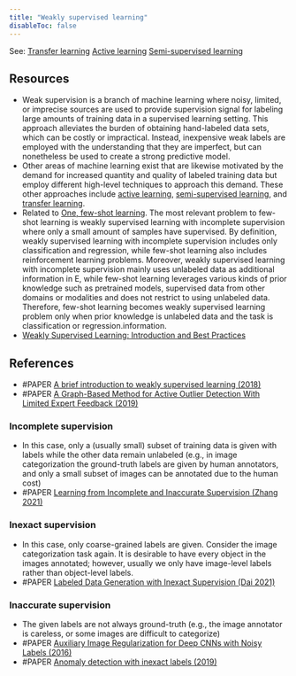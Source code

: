 ```yaml
---
title: "Weakly supervised learning"
disableToc: false 
---
```


See:
[Transfer learning](AI/Transfer%20learning.md)
[Active learning](AI/Active%20learning.md)
[Semi-supervised learning](AI/Semi-supervised%20learning.md)

## Resources
- Weak supervision is a branch of machine learning where noisy, limited, or imprecise sources are used to provide supervision signal for labeling large amounts of training data in a supervised learning setting. This approach alleviates the burden of obtaining hand-labeled data sets, which can be costly or impractical. Instead, inexpensive weak labels are employed with the understanding that they are imperfect, but can nonetheless be used to create a strong predictive model.
- Other areas of machine learning exist that are likewise motivated by the demand for increased quantity and quality of labeled training data but employ different high-level techniques to approach this demand. These other approaches include [active learning](AI/Active%20learning.md), [semi-supervised learning](AI/Semi-supervised%20learning.md), and [transfer learning](AI/Transfer%20learning.md).
- Related to [One, few-shot learning](AI/One,%20few-shot%20learning.md). The most relevant problem to few-shot learning is weakly supervised learning with incomplete supervision where only a small amount of samples have supervised. By definition, weakly supervised learning with incomplete supervision includes only classification and regression, while few-shot learning also includes reinforcement learning problems. Moreover, weakly supervised learning with incomplete supervision mainly uses unlabeled data as additional information in E, while few-shot learning leverages various kinds of prior knowledge such as pretrained models, supervised data from other domains or modalities and does not restrict to using unlabeled data. Therefore, few-shot learning becomes weakly supervised learning problem only when prior knowledge is unlabeled data and the task is classification or regression.information.
- [Weakly Supervised Learning: Introduction and Best Practices](https://datasciencemilan.medium.com/weakly-supervised-learning-introduction-and-best-practices-c65f490d4a0a)


## References
- #PAPER [A brief introduction to weakly supervised learning (2018)](https://academic.oup.com/nsr/article/5/1/44/4093912 )
- #PAPER [A Graph-Based Method for Active Outlier Detection With Limited Expert Feedback (2019)](https://ieeexplore.ieee.org/document/8871105)

### Incomplete supervision
- In this case, only a (usually small) subset of training data is given with labels while the other data remain unlabeled (e.g., in image categorization the ground-truth labels are given by human annotators, and only a small subset of images can be annotated due to the human cost)
- #PAPER [Learning from Incomplete and Inaccurate Supervision (Zhang 2021)](https://ieeexplore.ieee.org/document/9361098)

### Inexact supervision
- In this case, only coarse-grained labels are given. Consider the image categorization task again. It is desirable to have every object in the images annotated; however, usually we only have image-level labels rather than object-level labels. 
- #PAPER [Labeled Data Generation with Inexact Supervision (Dai 2021)](https://arxiv.org/abs/2106.04716)

### Inaccurate supervision
- The given labels are not always ground-truth (e.g., the image annotator is careless, or some images are difficult to categorize)
 - #PAPER [Auxiliary Image Regularization for Deep CNNs with Noisy Labels (2016)](https://arxiv.org/abs/1511.07069v2)
 - #PAPER [Anomaly detection with inexact labels (2019)](https://arxiv.org/abs/1909.04807)
